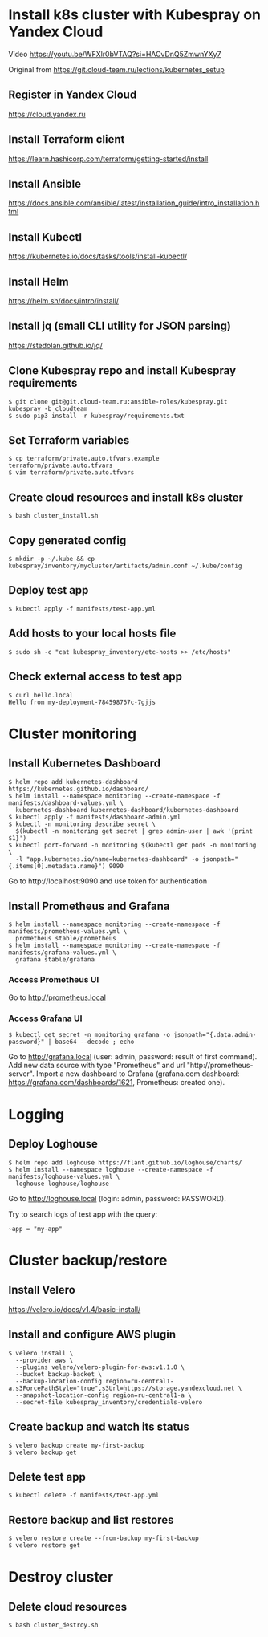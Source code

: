 # Install k8s cluster with Kubespray on Yandex Cloud

Video https://youtu.be/WFXlr0bVTAQ?si=HACvDnQ5ZmwnYXy7

Original from https://git.cloud-team.ru/lections/kubernetes_setup

## Register in Yandex Cloud

https://cloud.yandex.ru

## Install Terraform client 

https://learn.hashicorp.com/terraform/getting-started/install

## Install Ansible

https://docs.ansible.com/ansible/latest/installation_guide/intro_installation.html

## Install Kubectl

https://kubernetes.io/docs/tasks/tools/install-kubectl/

## Install Helm

https://helm.sh/docs/intro/install/

## Install jq (small CLI utility for JSON parsing)

https://stedolan.github.io/jq/

## Clone Kubespray repo and install Kubespray requirements
```
$ git clone git@git.cloud-team.ru:ansible-roles/kubespray.git kubespray -b cloudteam
$ sudo pip3 install -r kubespray/requirements.txt
```

## Set Terraform variables
```
$ cp terraform/private.auto.tfvars.example terraform/private.auto.tfvars
$ vim terraform/private.auto.tfvars
```

## Create cloud resources and install k8s cluster
```
$ bash cluster_install.sh
```

## Copy generated config
```
$ mkdir -p ~/.kube && cp kubespray/inventory/mycluster/artifacts/admin.conf ~/.kube/config
```

## Deploy test app
```
$ kubectl apply -f manifests/test-app.yml
```

## Add hosts to your local hosts file
```
$ sudo sh -c "cat kubespray_inventory/etc-hosts >> /etc/hosts"
```

## Check external access to test app
```
$ curl hello.local
Hello from my-deployment-784598767c-7gjjs
```

# Cluster monitoring

## Install Kubernetes Dashboard
```
$ helm repo add kubernetes-dashboard https://kubernetes.github.io/dashboard/
$ helm install --namespace monitoring --create-namespace -f manifests/dashboard-values.yml \
  kubernetes-dashboard kubernetes-dashboard/kubernetes-dashboard
$ kubectl apply -f manifests/dashboard-admin.yml
$ kubectl -n monitoring describe secret \
  $(kubectl -n monitoring get secret | grep admin-user | awk '{print $1}')
$ kubectl port-forward -n monitoring $(kubectl get pods -n monitoring \
  -l "app.kubernetes.io/name=kubernetes-dashboard" -o jsonpath="{.items[0].metadata.name}") 9090
```
Go to http://localhost:9090 and use token for authentication

## Install Prometheus and Grafana
```
$ helm install --namespace monitoring --create-namespace -f manifests/prometheus-values.yml \
  prometheus stable/prometheus
$ helm install --namespace monitoring --create-namespace -f manifests/grafana-values.yml \
  grafana stable/grafana
```

### Access Prometheus UI

Go to http://prometheus.local

### Access Grafana UI
```
$ kubectl get secret -n monitoring grafana -o jsonpath="{.data.admin-password}" | base64 --decode ; echo
```

Go to http://grafana.local (user: admin, password: result of first command).
Add new data source with type "Prometheus" and url "http://prometheus-server".
Import a new dashboard to Grafana (grafana.com dashboard: https://grafana.com/dashboards/1621, Prometheus: created one).

# Logging

## Deploy Loghouse
```
$ helm repo add loghouse https://flant.github.io/loghouse/charts/
$ helm install --namespace loghouse --create-namespace -f manifests/loghouse-values.yml \
  loghouse loghouse/loghouse
```
Go to http://loghouse.local (login: admin, password: PASSWORD).

Try to search logs of test app with the query:
```
~app = "my-app"
```

# Cluster backup/restore

## Install Velero

https://velero.io/docs/v1.4/basic-install/

## Install and configure AWS plugin
```
$ velero install \
  --provider aws \
  --plugins velero/velero-plugin-for-aws:v1.1.0 \
  --bucket backup-backet \
  --backup-location-config region=ru-central1-a,s3ForcePathStyle="true",s3Url=https://storage.yandexcloud.net \
  --snapshot-location-config region=ru-central1-a \
  --secret-file kubespray_inventory/credentials-velero
```

## Create backup and watch its status
```
$ velero backup create my-first-backup
$ velero backup get
```

## Delete test app
```
$ kubectl delete -f manifests/test-app.yml
```

## Restore backup and list restores
```
$ velero restore create --from-backup my-first-backup
$ velero restore get
```

# Destroy cluster

## Delete cloud resources
```
$ bash cluster_destroy.sh
```
